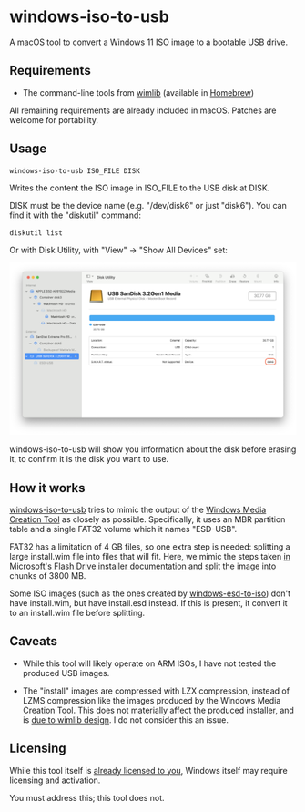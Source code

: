 # windows-iso-to-usb

A macOS tool to convert a Windows 11 ISO image to a bootable USB drive.

## Requirements

- The command-line tools from [wimlib](https://wimlib.net) (available in [Homebrew](https://brew.sh))

All remaining requirements are already included in macOS. Patches are welcome for portability.

## Usage

```
windows-iso-to-usb ISO_FILE DISK
```

Writes the content the ISO image in ISO_FILE to the USB disk at DISK.

DISK must be the device name (e.g. "/dev/disk6" or just "disk6"). You can find it with the "diskutil" command:

```
diskutil list
```

Or with Disk Utility, with "View" → "Show All Devices" set:

![The macOS Disk Utility app, with a USB disk selected, and the text "disk6" highlighted in the "Device" information field.](doc/disk-utility.png)

windows-iso-to-usb will show you information about the disk before erasing it, to confirm it is the disk you want to use.

## How it works

[windows-iso-to-usb](./windows-iso-to-usb) tries to mimic the output of the [Windows Media Creation Tool](https://www.microsoft.com/en-us/windows/learning-center/windows-media-creation-tool) as closely as possible. Specifically, it uses an MBR partition table and a single FAT32 volume which it names "ESD-USB".

FAT32 has a limitation of 4 GB files, so one extra step is needed: splitting a large install.wim file into files that will fit. Here, we mimic the steps taken [in Microsoft's Flash Drive installer documentation](https://learn.microsoft.com/en-us/windows-hardware/manufacture/desktop/install-windows-from-a-usb-flash-drive?view=windows-11#if-your-windows-image-is-larger-than-4gb) and split the image into chunks of 3800 MB.

Some ISO images (such as the ones created by [windows-esd-to-iso](https://github.com/mattieb/windows-esd-to-iso)) don't have install.wim, but have install.esd instead. If this is present, it convert it to an install.wim file before splitting.

## Caveats

- While this tool will likely operate on ARM ISOs, I have not tested the produced USB images.

- The "install" images are compressed with LZX compression, instead of LZMS compression like the images produced by the Windows Media Creation Tool. This does not materially affect the produced installer, and is [due to wimlib design](https://wimlib.net/forums/viewtopic.php?t=702). I do not consider this an issue.

## Licensing

While this tool itself is [already licensed to you](./LICENSE.md), Windows itself may require licensing and activation.

You must address this; this tool does not.

